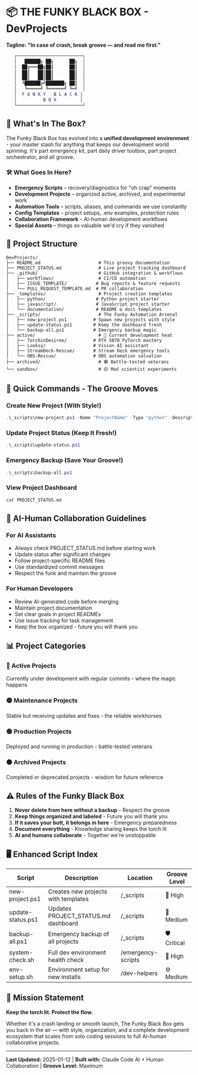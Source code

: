 # 📦 THE FUNKY BLACK BOX - DevProjects
**Tagline:** **"In case of crash, break groove — and read me first."**

```mathematica
   ┌─────────────────────────┐
   │   ██████╗ ██╗      ██╗  │
   │  ██╔═══██╗██║      ██║  │
   │  ██║   ██║██║      ██║  │
   │  ██║   ██║██║      ██║  │
   │  ╚██████╔╝███████╗ ██║  │
   │   ╚═════╝ ╚══════╝ ╚═╝  │
   │  F U N K Y   B L A C K │
   │          B O X         │
   └─────────────────────────┘
```

## 🎯 What's In The Box?
The Funky Black Box has evolved into a **unified development environment** - your master stash for anything that keeps our development world spinning. It's part emergency kit, part daily driver toolbox, part project orchestrator, and all groove.

### 🛠 What Goes In Here?
- **Emergency Scripts** – recovery/diagnostics for "oh crap" moments
- **Development Projects** – organized active, archived, and experimental work
- **Automation Tools** – scripts, aliases, and commands we use constantly
- **Config Templates** – project setups, .env examples, protection rules
- **Collaboration Framework** – AI-human development workflows
- **Special Assets** – things so valuable we'd cry if they vanished

## 📁 Project Structure

```
DevProjects/
├── README.md                      # This groovy documentation
├── PROJECT_STATUS.md              # Live project tracking dashboard
├── .github/                       # GitHub integration & workflows
│   ├── workflows/                 # CI/CD automation
│   ├── ISSUE_TEMPLATE/           # Bug reports & feature requests
│   └── PULL_REQUEST_TEMPLATE.md  # PR collaboration
├── _templates/                    # Project creation templates
│   ├── python/                   # Python project starter
│   ├── javascript/               # JavaScript project starter
│   └── documentation/            # README & docs templates
├── _scripts/                      # The Funky Automation Arsenal
│   ├── new-project.ps1          # Spawn new projects with style
│   ├── update-status.ps1        # Keep the dashboard fresh
│   └── backup-all.ps1           # Emergency backup magic
├── active/                        # 🔴 Current development heat
│   ├── TorchinDesiree/          # RTX 5070 PyTorch mastery
│   ├── Looksy/                  # Vision AI assistant
│   ├── StreamDeck-Rescue/       # Stream Deck emergency tools
│   └── OBS-Rescue/              # OBS automation salvation
├── archived/                      # 🟢 Battle-tested veterans
└── sandbox/                       # 🟡 Mad scientist experiments
```

## 🚀 Quick Commands - The Groove Moves

### Create New Project (With Style!)
```powershell
.\_scripts\new-project.ps1 -Name "ProjectName" -Type "python" -Description "Something awesome"
```

### Update Project Status (Keep It Fresh!)
```powershell
.\_scripts\update-status.ps1
```

### Emergency Backup (Save Your Groove!)
```powershell
.\_scripts\backup-all.ps1
```

### View Project Dashboard
```powershell
cat PROJECT_STATUS.md
```

## 🤝 AI-Human Collaboration Guidelines

### For AI Assistants
- Always check PROJECT_STATUS.md before starting work
- Update status after significant changes
- Follow project-specific README files
- Use standardized commit messages
- Respect the funk and maintain the groove

### For Human Developers
- Review AI-generated code before merging
- Maintain project documentation
- Set clear goals in project READMEs
- Use issue tracking for task management
- Keep the box organized - future you will thank you

## 📊 Project Categories

### 🔴 Active Projects
Currently under development with regular commits - where the magic happens

### 🟡 Maintenance Projects  
Stable but receiving updates and fixes - the reliable workhorses

### 🟢 Production Projects
Deployed and running in production - battle-tested veterans

### ⚫ Archived Projects
Completed or deprecated projects - wisdom for future reference

## ⚠ Rules of the Funky Black Box

1. **Never delete from here without a backup** - Respect the groove
2. **Keep things organized and labeled** - Future you will thank you
3. **If it saves your butt, it belongs in here** - Emergency preparedness
4. **Document everything** - Knowledge sharing keeps the torch lit
5. **AI and humans collaborate** - Together we're unstoppable

## 🖥 Enhanced Script Index

| Script | Description | Location | Groove Level |
|--------|-------------|----------|--------------|
| new-project.ps1 | Creates new projects with templates | /_scripts | 🎸 High |
| update-status.ps1 | Updates PROJECT_STATUS.md dashboard | /_scripts | 🎵 Medium |
| backup-all.ps1 | Emergency backup of all projects | /_scripts | 🛡️ Critical |
| system-check.sh | Full dev environment health check | /emergency-scripts | 🔧 High |
| env-setup.sh | Environment setup for new installs | /dev-helpers | ⚙️ Medium |

## 🎸 Mission Statement
**Keep the torch lit. Protect the flow.**

Whether it's a crash landing or smooth launch, The Funky Black Box gets you back in the air — with style, organization, and a complete development ecosystem that scales from solo coding sessions to full AI-human collaborative projects.

<!-- Easter Egg: "WHAT'S IN THE BOX?!" — Det. Mills (whispers: check PROJECT_STATUS.md first) -->
<!-- Easter Egg: "You wouldn't like me when I'm angry." — Dr. David Banner -->

---
**Last Updated:** 2025-01-12 | **Built with:** Claude Code AI + Human Collaboration | **Groove Level:** Maximum
